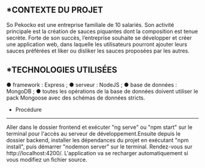 *CONTEXTE DU PROJET
-------------------
So Pekocko est une entreprise familiale de 10 salariés. Son activité principale est la création de sauces piquantes dont la composition est tenue secrète. Forte de son succès, l’entreprise souhaite se développer et créer une application web, dans laquelle les utilisateurs pourront ajouter leurs sauces préférées et liker ou disliker les sauces proposées par les autres.


*TECHNOLOGIES UTILISÉES
-----------------------
● framework : Express ;
● serveur : NodeJS ;
● base de données : MongoDB ;
● toutes les opérations de la base de données doivent utiliser le pack Mongoose avec
des schémas de données stricts.

* Procédure
--------------------
Aller dans le dossier frontend et exécuter  "ng serve" ou "npm start" sur le terminal pour l'accès au serveur de développement.Ensuite depuis le dossier backend, installer les dépendances du projet en exécutant "npm install", puis démarrer "nodemon server" sur le terminal.
Rendez-vous sur http://localhost:4200/. L'application va se recharger automatiquement si vous modifiez un fichier source.

